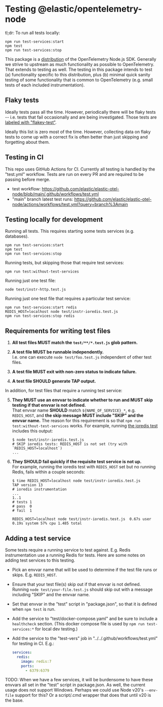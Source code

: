 # Testing @elastic/opentelemetry-node

tl;dr: To run all tests locally:

```
npm run test-services:start
npm test
npm run test-services:stop
```

This package is a [distribution](https://opentelemetry.io/docs/concepts/distributions/)
of the OpenTelemetry Node.js SDK. Generally we strive to upstream as much
functionality as possible to OpenTelemetry. That extends to testing as well.
The testing in this package intends to test (a) functionality specific to
this distribution, plus (b) minimal quick sanity testing of some functionality
that is common to OpenTelemetry (e.g. small tests of each included
instrumentation).


## Flaky tests

Ideally tests pass all the time. However, periodically there will be flaky
tests -- i.e. tests that fail occasionally and are being investigated. Those
tests are [labeled with "flakey-test"](https://github.com/elastic/elastic-otel-node/labels/flaky-test).

Ideally this list is zero most of the time. However, collecting data on flaky
tests to come up with a correct fix is often better than just skipping and
forgetting about them.


## Testing in CI

This repo uses GitHub Actions for CI.
Currently all testing is handled by the "test.yml" workflow.
Tests are run on every PR and are required to be passing before merge.

- test workflow: https://github.com/elastic/elastic-otel-node/blob/main/.github/workflows/test.yml
- "main" branch latest test runs: https://github.com/elastic/elastic-otel-node/actions/workflows/test.yml?query=branch%3Amain


## Testing locally for development

Running all tests. This requires starting some tests services (e.g. databases).

```
npm run test-services:start
npm test
npm run test-services:stop
```

Running tests, but skipping those that require test services:

```
npm run test:without-test-services
```

Running just one test file:

```
node test/instr-http.test.js
```

Running just one test file that requires a particular test service:

```
npm run test-services:start redis
REDIS_HOST=localhost node test/instr-ioredis.test.js
npm run test-services:stop redis
```


## Requirements for writing test files

1. **All test files MUST match the `test/**/*.test.js` glob pattern.**

2. **A test file MUST be runnable independently.**<br/>
   I.e. one can execute `node test/foo.test.js` independent of other test files.

3.  **A test file MUST exit with non-zero status to indicate failure.**

4.  **A test file SHOULD generate TAP output.**

In addition, for test files that require a running test service:

5. **They MUST use an envvar to indicate whether to run and MUST skip testing if that envvar is not defined.**<br/>
    That envvar name **SHOULD** match `${NAME_OF_SERVICE}_*`, e.g. `REDIS_HOST`,
    and **the skip message MUST include "SKIP" and the envvar name.** The reason
    for this requirement is so that `npm run test:without-test-services` works.
    For example, running [the ioredis test](./test/instr-ioredis.test.js)
    includes this output:

    ```
    $ node test/instr-ioredis.test.js
    # SKIP ioredis tests: REDIS_HOST is not set (try with `REDIS_HOST=localhost`)
    ...
    ```

6. **They SHOULD fail quickly if the requisite test service is not up.**<br/>
    For example, running the ioredis test with `REDIS_HOST` set but no running
    Redis, fails within a couple seconds:

    ```
    $ time REDIS_HOST=localhost node test/instr-ioredis.test.js
    TAP version 13
    # ioredis instrumentation
    ...
    1..1
    # tests 1
    # pass  0
    # fail  1

    REDIS_HOST=localhost node test/instr-ioredis.test.js  0.67s user 0.19s system 57% cpu 1.485 total
    ```

## Adding a test service

Some tests require a running service to test against. E.g. Redis instrumentation
use a running Redis for tests. Here are some notes on adding test services
to this testing.

- Pick an envvar name that will be used to determine if the test file runs or
  skips. E.g. `REDIS_HOST`.
- Ensure that your test file(s) skip out if that envvar is not defined.
  Running `node test/your-file.test.js` should skip out with a message
  including "SKIP" and the envvar name.
- Set that envvar in the "test" script in "package.json", so that it is
  defined when `npm test` is run.
- Add the service to "test/docker-compose.yaml" and be sure to include a
  `healthcheck` section. (This docker compose file is used by
  `npm run test-services:*` for local dev testing.)
- Add the service to the "test-vers" job in "../../.github/workflows/test.yml"
  for testing in CI. E.g.:

    ```yaml
    services:
      redis:
        image: redis:7
        ports:
          - 6379:6379
    ```

TODO: When we have a few services, it will be burdensome to have these envvars
all set in the "test" script in package.json. As well, the current usage does
not support Windows. Perhaps we could use Node v20's `--env-file` support for
this? Or a script/.cmd wrapper that does that until v20 is the base.


